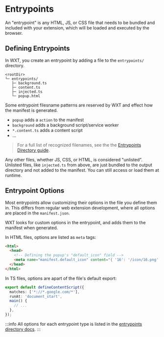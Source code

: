 # Entrypoints

An "entrypoint" is any HTML, JS, or CSS file that needs to be bundled and included with your extension, which will be loaded and executed by the browser.

## Defining Entrypoints

In WXT, you create an entrypoint by adding a file to the `entrypoints/` directory.

```
<rootDir>
└─ entrypoints/
   ├─ background.ts
   ├─ content.ts
   ├─ injected.ts
   └─ popup.html
```

Some entrypoint filesname patterns are reserved by WXT and effect how the manifest is generated.

- `popup` adds a `action` to the manifest
- `background` adds a background script/service worker
- `*.content.ts` adds a content script
- ...

> For a full list of recognized filenames, see the the [Entrypoints Directory guide](/guide/directory-structure/entrypoints/background).

Any other files, whether JS, CSS, or HTML, is considered "unlisted". Unlisted files, like `injected.ts` from above, are just bundled to the output directory and not added to the manifest. You can still access or load them at runtime.

## Entrypoint Options

Most entrypoints allow customizing their options in the file you define them in. This differs from regular web extension development, where all options are placed in the `manifest.json`.

WXT looks for custom options in the entrypoint, and adds them to the manifest when generated.

In HTML files, options are listed as `meta` tags:

```html
<html>
  <head>
    <!-- Defining the popup's "default_icon" field -->
    <meta name="manifest.default_icon" content="{ '16': '/icon/16.png' }" />
  </head>
</html>
```

In TS files, options are apart of the file's default export:

```ts
export default defineContentScript({
  matches: ['*://*.google.com/*'],
  runAt: 'document_start',
  main() {
    // ...
  },
});
```

:::info
All options for each entrypoint type is listed in the [entrypoints directory docs](/guide/directory-structure/entrypoints/background).
:::
